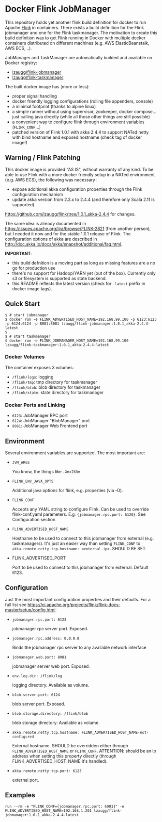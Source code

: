 Docker Flink JobManager
============================
This repository holds yet another flink build definition for docker to run Apache [Flink] in containers. There exists a build definition for the Flink jobmanager and one for the Flink taskmanager. The motivation to create this build definition was to get Flink running in Docker with multiple docker containers distributed on different machines (e.g. AWS ElasticBeanstalk, AWS ECS, ..).

JobManager and TaskManager are automatically builded and available on Docker registry:
- [lzaugg/flink-jobmanager]
- [lzaugg/flink-taskmanager]

The built docker image has (more or less):
- proper signal handling
- docker friendly logging configurations (rolling file appenders, console)
- a minimal footprint (thanks to alpine linux)
- a simple runner without using supervisor, zookeeper, docker compose... just calling java directly (while all those other things are still possible)
- a convenient way to configure flink through environment variables (`FLINK_CONF`,..)
- patched version of Flink 1.0.1 with akka 2.4.4 to support NATed netty with bind hostname and exposed hostname (check tag of docker image!)


Warning / Flink Patching
-------------
This docker image is provided "AS IS", without warranty of any kind. To be able to use Flink with a more docker friendly setup in a NATed environment (e.g. AWS ECS), the following was necessary :
- expose additional akka configuration properties through the Flink configuration mechanism
- update akka version from 2.3.x to 2.4.4 (and therefore only Scala 2.11 is supported)

https://github.com/lzaugg/flink/tree/1.0.1_akka-2.4.4 for changes.

The same idea is already documented in https://issues.apache.org/jira/browse/FLINK-2821 (from another person), but I needed it now and for the stable 1.0.1 release of Flink. The configuration options of akka are described in http://doc.akka.io/docs/akka/snapshot/additional/faq.html.

**IMPORTANT**: 
- this build defnition is a moving part as long as missing features are a no go for production use
- there's no support for Hadoop/YARN yet (out of the box). Currently only s3 or filesystem is supported as state backend.
- this README reflects the latest version (check for `-latest` prefix in docker image tags).


Quick Start
-------------
```
$ # start jobmanager
$ docker run -e FLINK_ADVERTISED_HOST_NAME=192.168.99.100 -p 6123:6123 -p 6124:6124 -p 8081:8081 lzaugg/flink-jobmanager:1.0.1_akka-2.4.4-latest
$ 
$ # start taskmanager
$ docker run -e FLINK_JOBMANAGER_HOST_NAME=192.168.99.100 lzaugg/flink-taskmanager:1.0.1_akka-2.4.4-latest
```

### Docker Volumes
The container exposes 3 volumes:

- `/flink/logs`: logging
- `/flink/tmp`: tmp directory for taskmanager
- `/flink/blob`: blob directory for taskmanager
- `/flink/state`: state directory for taskmanager

### Docker Ports and Linking
- `6123`: JobManager RPC port
- `6124`: JobManager "BlobManager" port
- `8081`: JobManager Web Frontend port

Environment
-------------
Several environment variables are supported. The most important are:

- `JVM_ARGS`

  You know, the things like `-Xmx768m`

- `FLINK_ENV_JAVA_OPTS`

  Additional java options for flink, e.g. properties (via -D).

- `FLINK_CONF`

  Accepts any YAML string to configure Flink. Can be used to override flink-conf.yaml parameters. E.g. `{jobmanager.rpc.port: 6120}`. See Configuration section.

- `FLINK_ADVERTISED_HOST_NAME`

  Hostname to be used to connect to this jobmanager from external (e.g. taskmanagers). It's just an easier way than setting `FLINK_CONF` to `akka.remote.netty.tcp.hostname: <external-ip>`. SHOULD BE SET.

- FLINK_ADVERTISED_PORT

  Port to be used to connect to this jobmanager from external. Default 6123.

Configuration
--------------
Just the most important configuration properties and their defaults. For a full list see https://ci.apache.org/projects/flink/flink-docs-master/setup/config.html:

- `jobmanager.rpc.port: 6123`

  jobmanager rpc server port. Exposed.

- `jobmanager.rpc.address: 0.0.0.0`

  Binds the jobmanager rpc server to any available network interface

- `jobmanager.web.port: 8081`

  jobmanager server web port. Exposed.

- `env.log.dir: /flink/log`

  logging directory. Available as volume.

- `blob.server.port: 6124`

  blob server port. Exposed.

- `blob.storage.directory: /flink/blob`

  blob storage directory: Available as volume.

- `akka.remote.netty.tcp.hostname: FLINK_ADVERTISED_HOST_NAME-not-configured`

  External hostname. SHOULD be overridden either through `FLINK_ADVERTISED_HOST_NAME` or `FLINK_CONF`. ATTENTION: should be an ip address when setting this property directly (through FLINK_ADVERTISED_HOST_NAME it's handled).

- `akka.remote.netty.tcp.port: 6123`

  external port.



Examples
-------------
`run --rm -e "FLINK_CONF={jobmanager.rpc.port: 6001}" -e FLINK_ADVERTISED_HOST_NAME=192.168.1.201 lzaugg/flink-jobmanager:1.0.1_akka-2.4.4-latest`


[Flink]: https://flink.apache.org/
[lzaugg/flink-jobmanager]: https://hub.docker.com/r/lzaugg/flink-jobmanager/
[lzaugg/flink-taskmanager]: https://hub.docker.com/r/lzaugg/flink-taskmanager/

